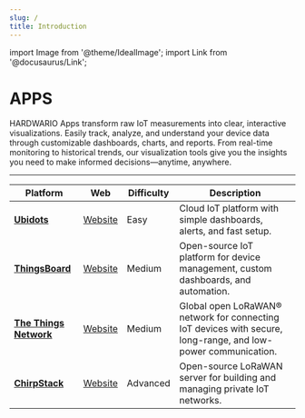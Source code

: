 ```yaml
---
slug: /
title: Introduction
---
```

import Image from '@theme/IdealImage';
import Link from '@docusaurus/Link';


# APPS

HARDWARIO Apps transform raw IoT measurements into clear, interactive visualizations. Easily track, analyze, and understand your device data through customizable dashboards, charts, and reports. From real-time monitoring to historical trends, our visualization tools give you the insights you need to make informed decisions—anytime, anywhere.

---

| Platform | Web | Difficulty | Description |
|----------|-----|------------|-------------|
| **[Ubidots](/apps/ubidots/index)** | [Website](https://ubidots.hardwario.com/) | Easy | Cloud IoT platform with simple dashboards, alerts, and fast setup. |
| **[ThingsBoard](/apps/thingsboard/index)** | [Website](https://thingsboard.hardwario.com/) | Medium | Open-source IoT platform for device management, custom dashboards, and automation. |
| **[The Things Network](/apps/ttn/index)** | [Website](https://www.thethingsnetwork.org/) | Medium | Global open LoRaWAN® network for connecting IoT devices with secure, long-range, and low-power communication. |
| **[ChirpStack](/apps/chirpstack/index)** | [Website](https://www.chirpstack.io/) | Advanced | Open-source LoRaWAN server for building and managing private IoT networks. |

